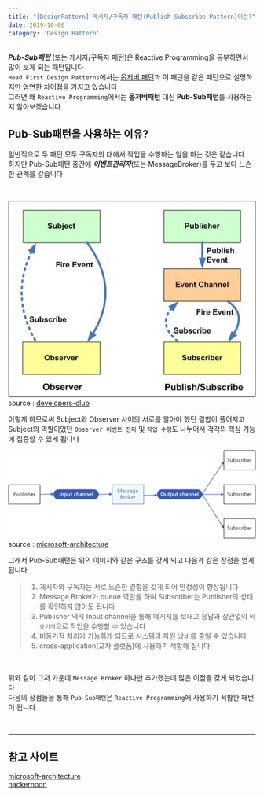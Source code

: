 ```yaml
---
title: "[DesignPattern] 게시자/구독자 패턴(Publish Subscribe Pattern)이란?"
date: 2019-10-06
category: 'Design Pattern'
---
```


***Pub-Sub패턴*** <span class='sub_header'>(또는 게시자/구독자 패턴)</span>은 Reactive Programming을 공부하면서 많이 보게 되는 패턴입니다  
`Head First Design Patterns`에서는 [옵저버 패턴](../observer-pattern/)과 이 패턴을 같은 패턴으로 설명하지만 엄연한 차이점을 가지고 있습니다  
그러면 왜 `Reactive Programming`에서는 **옵저버패턴** 대신 **Pub-Sub패턴**를 사용하는지 알아보겠습니다  

## Pub-Sub패턴을 사용하는 이유?
일반적으로 두 패턴 모두 구독자의 대해서 작업을 수행하는 일을 하는 것은 같습니다  
하지만 Pub-Sub패턴 중간에 ***이벤트관리자***<span class='sub_header'>(또는 MessageBroker)</span>를 두고 보다 느슨한 관계를 같습니다  

<br/>

![publish-subscribe and observer](./images/publish_subscribe.jpeg)
<span class='img_caption'>source : [developers-club](http://ww1.developers-club.com/)</span>

이렇게 하므로써 Subject와 Observer 사이의 서로를 알아야 했던 결합이 풀어지고 Subject의 역할이었던 `Observer 이벤트 전파` 및 `작업 수행`도 나누어서 각각의 핵심 기능에 집중할 수 있게 됩니다  

![publish-subscribe](./images/publish-subscribe.png)
<span class='img_caption'>source : [microsoft-architecture](https://docs.microsoft.com/ko-kr/azure/architecture/patterns/publisher-subscriber)</span>

그래서 Pub-Sub패턴은 위의 이미지와 같은 구조를 갖게 되고 다음과 같은 장점을 얻게 됩니다  
> 1. 게시자와 구독자는 서로 느슨한 결합을 갖게 되어 안정성이 향상됩니다    
> 2. Message Broker가 queue 역할을 하여 Subscriber는 Publisher의 상태를 확인하지 않아도 됩니다  
> 3. Publisher 역시 Input channel을 통해 메시지를 보내고 응답과 상관없이 `비동기적`으로 작업을 수행할 수 있습니다  
> 4. 비동기적 처리가 가능하게 되므로 시스템의 자원 낭비를 줄일 수 있습니다    
> 5. cross-application(교차 플랫폼)에 사용하기 적합해 집니다  

<br/>

위와 같이 그저 가운데 `Message Broker` 하나만 추가했는데 많은 이점을 갖게 되었습니다  
다음의 장점들을 통해 `Pub-Sub패턴`은 `Reactive Programming`에 사용하기 적합한 패턴이 됩니다  

<br/>

---

## 참고 사이트  
[microsoft-architecture](https://docs.microsoft.com/ko-kr/azure/architecture/patterns/publisher-subscriber)  
[hackernoon](https://hackernoon.com/observer-vs-pub-sub-pattern-50d3b27f838c)  